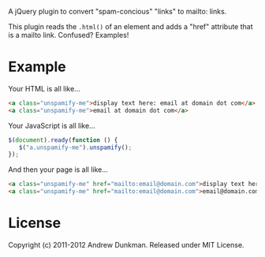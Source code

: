 A jQuery plugin to convert "spam-concious" "links" to mailto: links.

This plugin reads the `.html()` of an element and adds a "href" attribute that is
a mailto link. Confused? Examples!

# Example
Your HTML is all like...
```html
<a class="unspamify-me">display text here: email at domain dot com</a>
<a class="unspamify-me">email at domain dot com</a>
```

Your JavaScript is all like...
```javascript
$(document).ready(function () {
   $("a.unspamify-me").unspamify();
});
```

And then your page is all like...
```html
<a class="unspamify-me" href="mailto:email@domain.com">display text here</a>
<a class="unspamify-me" href="mailto:email@domain.com">email@domain.com</a>
```

# License
Copyright (c) 2011-2012 Andrew Dunkman. Released under MIT License.